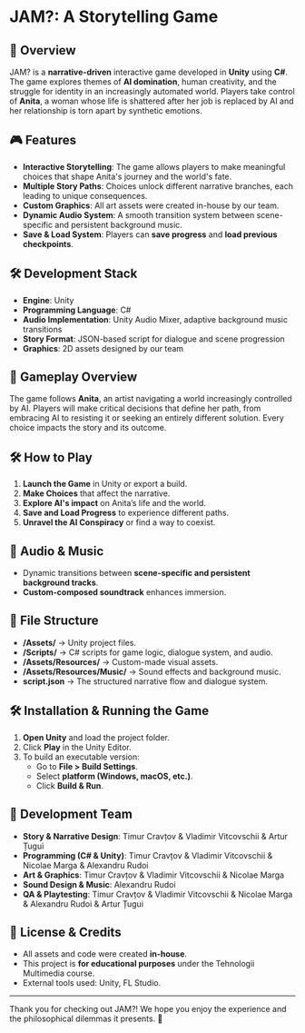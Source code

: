 # **JAM?: A Storytelling Game**

## **📌 Overview**
JAM? is a **narrative-driven** interactive game developed in **Unity** using **C#**. The game explores themes of **AI domination**, human creativity, and the struggle for identity in an increasingly automated world. Players take control of **Anita**, a woman whose life is shattered after her job is replaced by AI and her relationship is torn apart by synthetic emotions.

## **🎮 Features**
- **Interactive Storytelling**: The game allows players to make meaningful choices that shape Anita's journey and the world's fate.
- **Multiple Story Paths**: Choices unlock different narrative branches, each leading to unique consequences.
- **Custom Graphics**: All art assets were created in-house by our team.
- **Dynamic Audio System**: A smooth transition system between scene-specific and persistent background music.
- **Save & Load System**: Players can **save progress** and **load previous checkpoints**.

## **🛠️ Development Stack**
- **Engine**: Unity
- **Programming Language**: C#
- **Audio Implementation**: Unity Audio Mixer, adaptive background music transitions
- **Story Format**: JSON-based script for dialogue and scene progression
- **Graphics**: 2D assets designed by our team

## **📜 Gameplay Overview**
The game follows **Anita**, an artist navigating a world increasingly controlled by AI. Players will make critical decisions that define her path, from embracing AI to resisting it or seeking an entirely different solution. Every choice impacts the story and its outcome.

## **🛠️ How to Play**
1. **Launch the Game** in Unity or export a build.
2. **Make Choices** that affect the narrative.
3. **Explore AI's impact** on Anita’s life and the world.
4. **Save and Load Progress** to experience different paths.
5. **Unravel the AI Conspiracy** or find a way to coexist.

## **🎵 Audio & Music**
- Dynamic transitions between **scene-specific and persistent background tracks**.
- **Custom-composed soundtrack** enhances immersion.

## **📁 File Structure**
- **/Assets/** → Unity project files.
- **/Scripts/** → C# scripts for game logic, dialogue system, and audio.
- **/Assets/Resources/** → Custom-made visual assets.
- **/Assets/Resources/Music/** → Sound effects and background music.
- **script.json** → The structured narrative flow and dialogue system.

## **🛠️ Installation & Running the Game**
1. **Open Unity** and load the project folder.
2. Click **Play** in the Unity Editor.
3. To build an executable version:
   - Go to **File > Build Settings**.
   - Select **platform (Windows, macOS, etc.)**.
   - Click **Build & Run**.

## **👥 Development Team**
- **Story & Narrative Design**: Timur Cravțov & Vladimir Vitcovschii & Artur Țugui
- **Programming (C# & Unity)**: Timur Cravțov & Vladimir Vitcovschii & Nicolae Marga & Alexandru Rudoi
- **Art & Graphics**: Timur Cravțov & Vladimir Vitcovschii & Nicolae Marga
- **Sound Design & Music**: Alexandru Rudoi 
- **QA & Playtesting**: Timur Cravțov & Vladimir Vitcovschii & Nicolae Marga & Alexandru Rudoi & Artur Țugui

## **📝 License & Credits**
- All assets and code were created **in-house**.
- This project is **for educational purposes** under the Tehnologii Multimedia course.
- External tools used: Unity, FL Studio.

---
Thank you for checking out JAM?! We hope you enjoy the experience and the philosophical dilemmas it presents. 🚀

